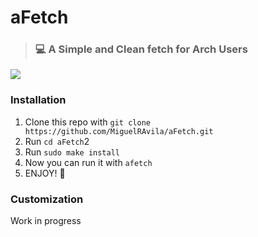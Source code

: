 # aFetch
> ### 💻 A Simple and Clean fetch for Arch Users

![](https://github.com/MiguelRAvila/aFetch/blob/master/rsc/preview.png)

### Installation

1. Clone this repo with `git clone https://github.com/MiguelRAvila/aFetch.git`
2. Run `cd aFetch`2
3. Run `sudo make install`
4. Now you can run it with `afetch` 
5. ENJOY! 🚀

### Customization

Work in progress
